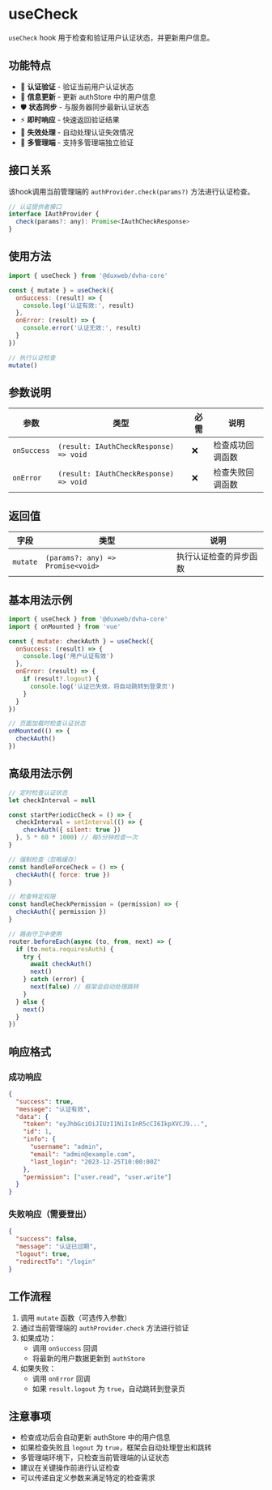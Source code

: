 # useCheck

`useCheck` hook 用于检查和验证用户认证状态，并更新用户信息。

## 功能特点

- 🔐 **认证验证** - 验证当前用户认证状态
- 🔄 **信息更新** - 更新 authStore 中的用户信息
- 🛡️ **状态同步** - 与服务器同步最新认证状态
- ⚡ **即时响应** - 快速返回验证结果
- 🚨 **失效处理** - 自动处理认证失效情况
- 🏢 **多管理端** - 支持多管理端独立验证

## 接口关系

该hook调用当前管理端的 `authProvider.check(params?)` 方法进行认证检查。

```js
// 认证提供者接口
interface IAuthProvider {
  check(params?: any): Promise<IAuthCheckResponse>
}
```

## 使用方法

```js
import { useCheck } from '@duxweb/dvha-core'

const { mutate } = useCheck({
  onSuccess: (result) => {
    console.log('认证有效:', result)
  },
  onError: (result) => {
    console.error('认证无效:', result)
  }
})

// 执行认证检查
mutate()
```

## 参数说明

| 参数 | 类型 | 必需 | 说明 |
|------|------|------|------|
| `onSuccess` | `(result: IAuthCheckResponse) => void` | ❌ | 检查成功回调函数 |
| `onError` | `(result: IAuthCheckResponse) => void` | ❌ | 检查失败回调函数 |

## 返回值

| 字段 | 类型 | 说明 |
|------|------|------|
| `mutate` | `(params?: any) => Promise<void>` | 执行认证检查的异步函数 |

## 基本用法示例

```js
import { useCheck } from '@duxweb/dvha-core'
import { onMounted } from 'vue'

const { mutate: checkAuth } = useCheck({
  onSuccess: (result) => {
    console.log('用户认证有效')
  },
  onError: (result) => {
    if (result?.logout) {
      console.log('认证已失效，将自动跳转到登录页')
    }
  }
})

// 页面加载时检查认证状态
onMounted(() => {
  checkAuth()
})
```

## 高级用法示例

```js
// 定时检查认证状态
let checkInterval = null

const startPeriodicCheck = () => {
  checkInterval = setInterval(() => {
    checkAuth({ silent: true })
  }, 5 * 60 * 1000) // 每5分钟检查一次
}

// 强制检查（忽略缓存）
const handleForceCheck = () => {
  checkAuth({ force: true })
}

// 检查特定权限
const handleCheckPermission = (permission) => {
  checkAuth({ permission })
}

// 路由守卫中使用
router.beforeEach(async (to, from, next) => {
  if (to.meta.requiresAuth) {
    try {
      await checkAuth()
      next()
    } catch (error) {
      next(false) // 框架会自动处理跳转
    }
  } else {
    next()
  }
})
```

## 响应格式

### 成功响应
```json
{
  "success": true,
  "message": "认证有效",
  "data": {
    "token": "eyJhbGciOiJIUzI1NiIsInR5cCI6IkpXVCJ9...",
    "id": 1,
    "info": {
      "username": "admin",
      "email": "admin@example.com",
      "last_login": "2023-12-25T10:00:00Z"
    },
    "permission": ["user.read", "user.write"]
  }
}
```

### 失败响应（需要登出）
```json
{
  "success": false,
  "message": "认证已过期",
  "logout": true,
  "redirectTo": "/login"
}
```

## 工作流程

1. 调用 `mutate` 函数（可选传入参数）
2. 通过当前管理端的 `authProvider.check` 方法进行验证
3. 如果成功：
   - 调用 `onSuccess` 回调
   - 将最新的用户数据更新到 `authStore`
4. 如果失败：
   - 调用 `onError` 回调
   - 如果 `result.logout` 为 `true`，自动跳转到登录页

## 注意事项

- 检查成功后会自动更新 authStore 中的用户信息
- 如果检查失败且 `logout` 为 `true`，框架会自动处理登出和跳转
- 多管理端环境下，只检查当前管理端的认证状态
- 建议在关键操作前进行认证检查
- 可以传递自定义参数来满足特定的检查需求